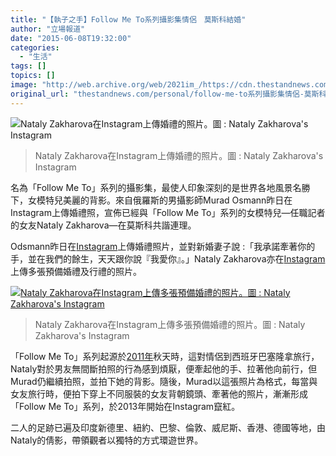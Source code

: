 ```yaml
---
title: "【執子之手】Follow Me To系列攝影集情侶　莫斯科結婚"
author: "立場報道"
date: "2015-06-08T19:32:00"
categories:
  - "生活"
tags: []
topics: []
image: "http://web.archive.org/web/2021im_/https://cdn.thestandnews.com/media/photos/cache/01_ioyx1_1200x020copy_WYi6z_1200x0.png"
original_url: "thestandnews.com/personal/follow-me-to系列攝影集情侶-莫斯科結婚"
---
```

![Nataly Zakharova在Instagram上傳婚禮的照片。圖 : Nataly Zakharova's Instagram](http://web.archive.org/web/2021im_/https://cdn.thestandnews.com/media/photos/cache/01_ioyx1_1200x020copy_WYi6z_1200x0.png)

> Nataly Zakharova在Instagram上傳婚禮的照片。圖 : Nataly Zakharova's Instagram

名為「Follow Me To」系列的攝影集，最使人印象深刻的是世界各地風景名勝下，女模特兒美麗的背影。來自俄羅斯的男攝影師Murad Osmann昨日在Instagram上傳婚禮照，宣佈已經與「Follow Me To」系列的女模特兒—任職記者的女友Nataly Zakharova—在莫斯科共諧連理。

Odsmann昨日在[Instagram](http://web.archive.org/web/20210629014851/http://websta.me/n/muradosmann)上傳婚禮照片，並對新婚妻子說 :「我承諾牽著你的手，並在我們的餘生，天天跟你說『我愛你』。」Nataly Zakharova亦在[Instagram](http://web.archive.org/web/20210629014851/http://websta.me/n/yourleo)上傳多張預備婚禮及行禮的照片。

[![Nataly Zakharova在Instagram上傳多張預備婚禮的照片。圖 : Nataly Zakharova's Instagram](http://web.archive.org/web/2021im_/https://cdn.thestandnews.com/media/photos/cache/02_8hfxl_1200x0.PNG)](http://web.archive.org/web/20210629014851/https://cdn.thestandnews.com/media/photos/cache/02_8hfxl_1200x0.PNG)

> Nataly Zakharova在Instagram上傳多張預備婚禮的照片。圖 : Nataly Zakharova's Instagram

「Follow Me To」系列起源於[2011年](http://web.archive.org/web/20210629014851/http://www.huffingtonpost.com/2015/05/19/follow-me-instagram-india-so-gorgeous_n_7315598.html)秋天時，這對情侶到西班牙巴塞隆拿旅行，Nataly對於男友無間斷拍照的行為感到煩厭，便牽起他的手、拉著他向前行，但Murad仍繼續拍照，並拍下她的背影。隨後，Murad以這張照片為格式，每當與女友旅行時，便拍下穿上不同服裝的女友背朝鏡頭、牽著他的照片，漸漸形成「Follow Me To」系列，於2013年開始在Instagram竄紅。

二人的足跡已遍及印度新德里、紐約、巴黎、倫敦、威尼斯、香港、德國等地，由Nataly的倩影，帶領觀者以獨特的方式環遊世界。